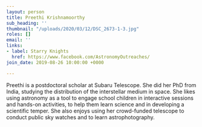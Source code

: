 ```yaml
---
layout: person
title: Preethi Krishnamoorthy
sub_heading: ''
thumbnail: "/uploads/2020/03/12/DSC_2673-1-3.jpg"
roles: []
email: ''
links:
- label: Starry Knights
  href: https://www.facebook.com/AstronomyOutreaches/
join_date: 2019-08-26 10:00:00 +0000

---
```

Preethi is a postdoctoral scholar at Subaru Telescope. She did her PhD from India, studying the distribution of the interstellar medium in space. She likes using astronomy as a tool to engage school children in interactive sessions and hands-on activities, to help them learn science and in developing a scientific temper. She also enjoys using her crowd-funded telescope to conduct public sky watches and to learn astrophotography.